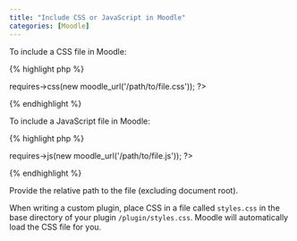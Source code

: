 ```yaml
---
title: "Include CSS or JavaScript in Moodle"
categories: [Moodle]
---
```


To include a CSS file in Moodle:

{% highlight php %}
<?php
  $PAGE->requires->css(new moodle_url('/path/to/file.css'));
?>
{% endhighlight %}

To include a JavaScript file in Moodle:

{% highlight php %}
<?php
  $PAGE->requires->js(new moodle_url('/path/to/file.js'));
?>
{% endhighlight %}

Provide the relative path to the file (excluding document root).

When writing a custom plugin, place CSS in a file called `styles.css` in the base directory of your plugin `/plugin/styles.css`. Moodle will automatically load the CSS file for you.